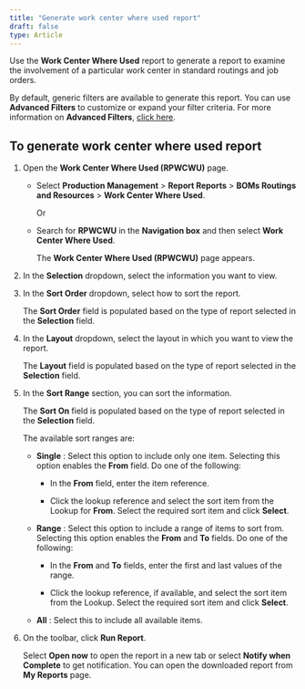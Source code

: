 ```yaml
---
title: "Generate work center where used report"
draft: false
type: Article
---
```


Use the **Work Center Where Used** report to generate a report to examine the involvement of a particular work center in standard routings and job orders.

By default, generic filters are available to generate this report. You can use **Advanced Filters** to customize or expand your filter criteria. For more information on **Advanced Filters**, [click here]().

## To generate work center where used report

1. Open the **Work Center Where Used (RPWCWU)** page.

    - Select **Production Management** > **Report Reports** > **BOMs Routings and Resources** > **Work Center Where Used**.

        Or

    - Search for **RPWCWU** in the **Navigation box** and then select **Work Center Where Used**.

        The **Work Center Where Used (RPWCWU)** page appears.

2. In the **Selection** dropdown, select the information you want to view.

3. In the **Sort Order** dropdown, select how to sort the report.

    The **Sort Order** field is populated based on the type of report selected in the **Selection** field.

4. In the **Layout** dropdown, select the layout in which you want to view the report.

    The **Layout** field is populated based on the type of report selected in the **Selection** field.

5. In the **Sort Range** section, you can sort the information.

    The **Sort On** field is populated based on the type of report selected in the **Selection** field.

    The available sort ranges are:

    - **Single** : Select this option to include only one item. Selecting this option enables the **From** field. Do one of the following:

        - In the **From** field, enter the item reference.

        - Click the lookup reference and select the sort item from the Lookup for **From**. Select the required sort item and click **Select**.

    - **Range** : Select this option to include a range of items to sort from. Selecting this option enables the **From** and **To** fields. Do one of the following:

        - In the **From** and **To** fields, enter the first and last values of the range.

        - Click the lookup reference, if available, and select the sort item from the Lookup. Select the required sort item and click **Select**.

    - **All** : Select this to include all available items.

6. On the toolbar, click **Run Report**.

    Select **Open now** to open the report in a new tab or select **Notify when Complete** to get notification. You can open the downloaded report from **My Reports** page.

​